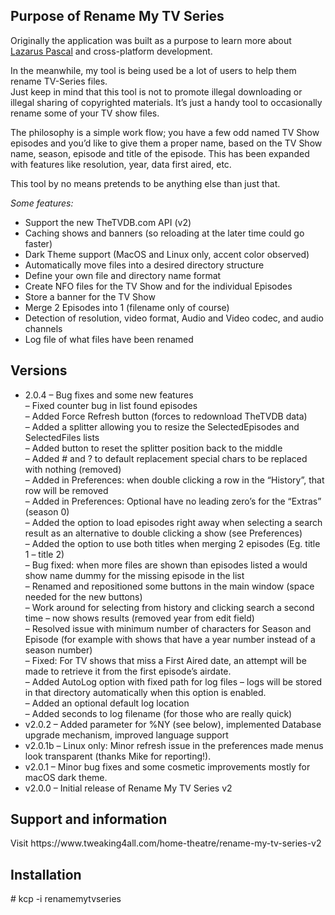 <h2>Purpose of Rename My TV Series</h2>
<p>Originally the application was built as a purpose to learn more about <a title="Lazarus Pascal - Free, Delphi 7 like, developers environment" href="https://www.lazarus-ide.org/">Lazarus Pascal</a> and cross-platform development.</p>
<p>In the meanwhile, my tool is being used be a lot of users to help them rename TV-Series files.<br />
Just keep in mind that this tool is not to promote illegal downloading or illegal sharing of copyrighted materials. It&#8217;s just a handy tool to occasionally rename some of your TV show files.</p>
<p>The philosophy is a simple work flow; you have a few odd named TV Show episodes and you&#8217;d like to give them a proper name, based on the TV Show name, season, episode and title of the episode. This has been expanded with features like resolution, year, data first aired, etc.</p>
<p>This tool by no means pretends to be anything else than just that.</p>
<p><em>Some features:</em></p>
<ul>
<li>Support the new TheTVDB.com API (v2)</li>
<li>Caching shows and banners (so reloading at the later time could go faster)</li>
<li>Dark Theme support (MacOS and Linux only, accent color observed)</li>
<li>Automatically move files into a desired directory structure</li>
<li>Define your own file and directory name format</li>
<li>Create NFO files for the TV Show and for the individual Episodes</li>
<li>Store a banner for the TV Show</li>
<li>Merge 2 Episodes into 1 (filename only of course)</li>
<li>Detection of resolution, video format, Audio and Video codec, and audio channels</li>
<li>Log file of what files have been renamed</li>
</ul>

<h2>Versions</h2>
<ul>
  <li>2.0.4 – Bug fixes and some new features<br>
    – Fixed counter bug in list found episodes<br>
    – Added Force Refresh button (forces to redownload TheTVDB data)<br>
    – Added a splitter allowing you to resize the SelectedEpisodes and SelectedFiles lists<br>
    – Added button to reset the splitter position back to the middle<br>
    – Added # and ? to default replacement special chars to be replaced with nothing (removed)<br>
    – Added in Preferences: when double clicking a row in the “History”, that row will be removed<br>
    – Added in Preferences: Optional have no leading zero’s for the “Extras” (season 0)<br>
    – Added the option to load episodes right away when selecting a search result as an alternative to double clicking a show (see Preferences)<br>
    – Added the option to use both titles when merging 2 episodes (Eg. title 1 – title 2)<br>
    – Bug fixed: when more files are shown than episodes listed a would show name dummy for the missing episode in the list<br>
    – Renamed and repositioned some buttons in the main window (space needed for the new buttons)<br>
    – Work around for selecting from history and clicking search a second time – now shows results (removed year from edit field)<br>
    – Resolved issue with minimum number of characters for Season and Episode (for example with shows that have a year number instead of a season number)<br>
    – Fixed: For TV shows that miss a First Aired date, an attempt will be made to retrieve it from the first episode’s airdate.<br>
    – Added AutoLog option with fixed path for log files – logs will be stored in that directory automatically when this option is enabled.<br>
    – Added an optional default log location<br>
    – Added seconds to log filename (for those who are really quick)</li>
  <li>v2.0.2 – Added parameter for %NY (see below), implemented Database upgrade mechanism, improved language support</li>
  <li>v2.0.1b – Linux only: Minor refresh issue in the preferences made menus look transparent (thanks Mike for reporting!).</li>
  <li>v2.0.1 – Minor bug fixes and some cosmetic improvements mostly for macOS dark theme.</li>
  <li>v2.0.0 – Initial release of Rename My TV Series v2</li>
</ul>

<h2>Support and information</h2>
<p>Visit https://www.tweaking4all.com/home-theatre/rename-my-tv-series-v2</p>

<h2>Installation</h2>
<p># kcp -i renamemytvseries<br>
